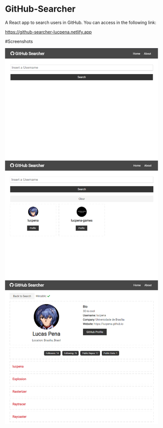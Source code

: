 # GitHub-Searcher
A React app to search users in GitHub. You can access in the following link:

https://github-searcher-lucpena.netlify.app

#Screenshots

![Screenshot 1](https://github.com/lucpena/GitHub-Searcher/blob/master/ss/1.png)
![Screenshot 2](https://github.com/lucpena/GitHub-Searcher/blob/master/ss/2.png)
![Screenshot 3](https://github.com/lucpena/GitHub-Searcher/blob/master/ss/3.png)
